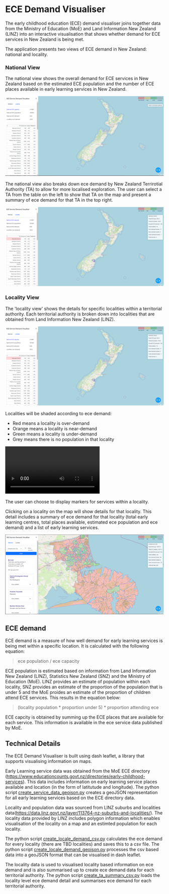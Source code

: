 # ECE Demand Visualiser

The early childhood education (ECE) demand visualiser joins together data from the Ministry of Education (MoE) and Land Information New Zealand (LINZ) into an interactive visualisation that shows whether demand for ECE services in New Zealand is being met. 

The application presents two views of ECE demand in New Zealand: national and locality.

### National View

The national view shows the overall demand for ECE services in New Zealand based on the estimated ECE population and the number of ECE places available in early learning services in New Zealand.


![image info](/app_images/start.png)

The national view also breaks down ece demand by New Zealand Terrirotial Authority (TA) to allow for more localised exploration. The user can select a TA from the table on the left to show that TA on the map and present a summary of ece demand for that TA in the top right. 

![image info](/app_images/ta_selected.png)

### Locality View

The 'locality view' shows the details for specific localities within a territorial authority. Each territorial authority is broken down into localities that are obtained from Land Information New Zealand (LINZ).

![image info](./app_images/ta_selected.png)

Localities will be shaded according to ece demand:
- Red means a locality is over-demand
- Orange means a locality is near-demand
- Green means a locality is under-demand
- Grey means there is no population in that locality

<video src="./app_images/test_vid.mp4" controls title="Title"></video>

The user can choose to display markers for services within a locality.

Clicking on a locality on the map will show details for that locality. This detail includes a summary of ece demand for that locality (total early learning centres, total places available, estimated ece population and ece demand) and a list of early learning services.

![image info](./app_images/locality_selected_2.png)


## ECE demand 

ECE demand is a measure of how well demand for early learning services is being met within a specific location. It is calculated with the following equation: 

> ece population / ece capacity

ECE population is estimated based on information from Land Information New Zealand (LINZ), Statistics New Zealand (SNZ) and the Ministry of Education (MoE). LINZ provides an estimate of population within each locality, SNZ provides an estimate of the proportion of the population that is under 5 and the MoE proides an estimate of the proportion of children attend ECE services. This results in the equation below:

> (locality population * proportion under 5) * proportion attending ece


ECE capcity is obtained by summing up the ECE places that are available for each service. This information is available in the ece service data published by MoE. 


## Technical Details

The ECE Demand Visualiser is built using dash leaflet, a library that supports visualising information on maps.

Early Learning service data was obtained from the MoE ECE directory (https://www.educationcounts.govt.nz/directories/early-childhood-services). This data includes information on early learning service places available and location (in the form of latitutude and longitude). The python script [create_service_data_geojson.py](scripts\create_service_data_geojson.py) creates a geoJSON representation for all early learning services based on the ECE directory data. 

Locality and population data was sourced from LINZ suburbs and localities data(https://data.linz.govt.nz/layer/113764-nz-suburbs-and-localities/). The locality data provided by LINZ includes polygon information which enables visualisation of the locality on a map and an estimted population for each locality. 

The python script [create_locale_demand_csv.py](scripts\create_locale_demand_csv.py) calculates the ece demand for every locality (there are TBD localities) and saves this to a csv file. The python script [create_locale_demand_geojson.py](scripts\create_locale_demand_geojson.py) processes the csv based data into a geoJSON format that can be visualised in dash leaflet.

The locality data is used to visualised locality based information on ece demand and is also summarised up to create ece demand data for each territorial authority. The python script [create_ta_summary_csv.py](scripts\create_ta_summary_csv.py) loads the locality level ece demand detail and summarises ece demand for each territorial authority. 